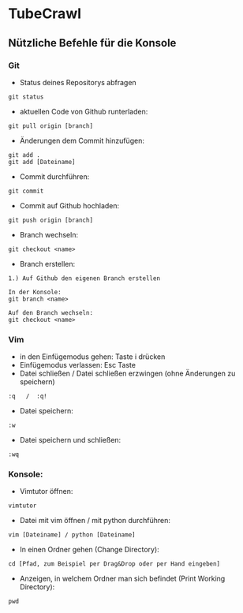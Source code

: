 # TubeCrawl
## Nützliche Befehle für die Konsole
### Git
- Status deines Repositorys abfragen
```
git status
```

- aktuellen Code von Github runterladen:
```
git pull origin [branch]
```

- Änderungen dem Commit hinzufügen:
```
git add . 
git add [Dateiname]
```

- Commit durchführen:
```
git commit
```

- Commit auf Github hochladen:
```
git push origin [branch]
```
- Branch wechseln:
```
git checkout <name>
```

- Branch erstellen:
```
1.) Auf Github den eigenen Branch erstellen

In der Konsole:
git branch <name>

Auf den Branch wechseln:
git checkout <name>
```

### Vim
- in den Einfügemodus gehen: Taste i drücken
- Einfügemodus verlassen: Esc Taste
- Datei schließen / Datei schließen erzwingen (ohne Änderungen zu speichern)
```
:q   /  :q!
```

- Datei speichern:
```
:w
```

- Datei speichern und schließen:
```
:wq
```

### Konsole:
- Vimtutor öffnen:
```
vimtutor
```

- Datei mit vim öffnen / mit python durchführen:
```
vim [Dateiname] / python [Dateiname]
```

- In einen Ordner gehen (Change Directory):
```
cd [Pfad, zum Beispiel per Drag&Drop oder per Hand eingeben]
```

- Anzeigen, in welchem Ordner man sich befindet (Print Working Directory):
```
pwd
```
